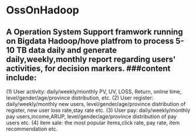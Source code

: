 OssOnHadoop
===========

A Operation System Support framwork running on Bigdata Hadoop/hove platfrom to process 5-10 TB data daily and generate daily,weekly,monthly report regarding users' activities, for decision markers.
###content include:
--
(1) User activity: daily/weekly/monthly PV, UV, LOSS, Return, online time, level/gender/age/province distribution, etc.
(2) User register: daily/weekly/monthly new users, level/gender/age/province distribution of register, new user loss rate,stay rate etc.
(3) User pay: daily/weekly/monthly pay users,income,ARUP, level/gender/age/province distribution of pay users etc.
(4) item sale: the most popular items,click rate, pay rate, item recommendation etc.
